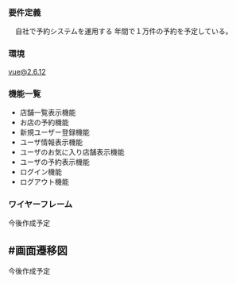 ### 要件定義
　自社で予約システムを運用する
 年間で１万件の予約を予定している。

### 環境
vue@2.6.12

### 機能一覧
- 店舗一覧表示機能
- お店の予約機能　
- 新規ユーザー登録機能
- ユーザ情報表示機能
- ユーザのお気に入り店舗表示機能
- ユーザの予約表示機能
- ログイン機能
- ログアウト機能

### ワイヤーフレーム
今後作成予定

## #画面遷移図
今後作成予定


